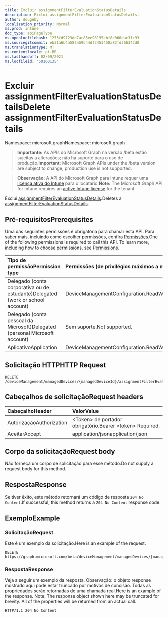 ```yaml
---
title: Excluir assignmentFilterEvaluationStatusDetails
description: Exclui assignmentFilterEvaluationStatusDetails.
author: dougeby
localization_priority: Normal
ms.prod: intune
doc_type: apiPageType
ms.openlocfilehash: 1255fd9723dd7ac85ee98195ebf8e060dac31c93
ms.sourcegitcommit: eb31a6b4a582a59b44df3453450a82fd366342d0
ms.translationtype: MT
ms.contentlocale: pt-BR
ms.lasthandoff: 02/09/2021
ms.locfileid: "50160135"
---
```

# <a name="delete-assignmentfilterevaluationstatusdetails"></a><span data-ttu-id="bfdd5-103">Excluir assignmentFilterEvaluationStatusDetails</span><span class="sxs-lookup"><span data-stu-id="bfdd5-103">Delete assignmentFilterEvaluationStatusDetails</span></span>

<span data-ttu-id="bfdd5-104">Namespace: microsoft.graph</span><span class="sxs-lookup"><span data-stu-id="bfdd5-104">Namespace: microsoft.graph</span></span>

> <span data-ttu-id="bfdd5-105">**Importante:** As APIs do Microsoft Graph na versão /beta estão sujeitas a alterações; não há suporte para o uso de produção.</span><span class="sxs-lookup"><span data-stu-id="bfdd5-105">**Important:** Microsoft Graph APIs under the /beta version are subject to change; production use is not supported.</span></span>

> <span data-ttu-id="bfdd5-106">**Observação:** A API do Microsoft Graph para Intune requer uma [licença ativa do Intune](https://go.microsoft.com/fwlink/?linkid=839381) para o locatário.</span><span class="sxs-lookup"><span data-stu-id="bfdd5-106">**Note:** The Microsoft Graph API for Intune requires an [active Intune license](https://go.microsoft.com/fwlink/?linkid=839381) for the tenant.</span></span>

<span data-ttu-id="bfdd5-107">Exclui [assignmentFilterEvaluationStatusDetails](../resources/intune-policyset-assignmentfilterevaluationstatusdetails.md).</span><span class="sxs-lookup"><span data-stu-id="bfdd5-107">Deletes a [assignmentFilterEvaluationStatusDetails](../resources/intune-policyset-assignmentfilterevaluationstatusdetails.md).</span></span>

## <a name="prerequisites"></a><span data-ttu-id="bfdd5-108">Pré-requisitos</span><span class="sxs-lookup"><span data-stu-id="bfdd5-108">Prerequisites</span></span>
<span data-ttu-id="bfdd5-p101">Uma das seguintes permissões é obrigatória para chamar esta API. Para saber mais, incluindo como escolher permissões, confira [Permissões](/graph/permissions-reference).</span><span class="sxs-lookup"><span data-stu-id="bfdd5-p101">One of the following permissions is required to call this API. To learn more, including how to choose permissions, see [Permissions](/graph/permissions-reference).</span></span>

|<span data-ttu-id="bfdd5-111">Tipo de permissão</span><span class="sxs-lookup"><span data-stu-id="bfdd5-111">Permission type</span></span>|<span data-ttu-id="bfdd5-112">Permissões (de privilégios máximos a mínimos)</span><span class="sxs-lookup"><span data-stu-id="bfdd5-112">Permissions (from most to least privileged)</span></span>|
|:---|:---|
|<span data-ttu-id="bfdd5-113">Delegado (conta corporativa ou de estudante)</span><span class="sxs-lookup"><span data-stu-id="bfdd5-113">Delegated (work or school account)</span></span>|<span data-ttu-id="bfdd5-114">DeviceManagementConfiguration.ReadWrite.All</span><span class="sxs-lookup"><span data-stu-id="bfdd5-114">DeviceManagementConfiguration.ReadWrite.All</span></span>|
|<span data-ttu-id="bfdd5-115">Delegado (conta pessoal da Microsoft)</span><span class="sxs-lookup"><span data-stu-id="bfdd5-115">Delegated (personal Microsoft account)</span></span>|<span data-ttu-id="bfdd5-116">Sem suporte.</span><span class="sxs-lookup"><span data-stu-id="bfdd5-116">Not supported.</span></span>|
|<span data-ttu-id="bfdd5-117">Aplicativo</span><span class="sxs-lookup"><span data-stu-id="bfdd5-117">Application</span></span>|<span data-ttu-id="bfdd5-118">DeviceManagementConfiguration.ReadWrite.All</span><span class="sxs-lookup"><span data-stu-id="bfdd5-118">DeviceManagementConfiguration.ReadWrite.All</span></span>|

## <a name="http-request"></a><span data-ttu-id="bfdd5-119">Solicitação HTTP</span><span class="sxs-lookup"><span data-stu-id="bfdd5-119">HTTP Request</span></span>
<!-- {
  "blockType": "ignored"
}
-->
``` http
DELETE /deviceManagement/managedDevices/{managedDeviceId}/assignmentFilterEvaluationStatusDetails/{assignmentFilterEvaluationStatusDetailsId}
```

## <a name="request-headers"></a><span data-ttu-id="bfdd5-120">Cabeçalhos de solicitação</span><span class="sxs-lookup"><span data-stu-id="bfdd5-120">Request headers</span></span>
|<span data-ttu-id="bfdd5-121">Cabeçalho</span><span class="sxs-lookup"><span data-stu-id="bfdd5-121">Header</span></span>|<span data-ttu-id="bfdd5-122">Valor</span><span class="sxs-lookup"><span data-stu-id="bfdd5-122">Value</span></span>|
|:---|:---|
|<span data-ttu-id="bfdd5-123">Autorização</span><span class="sxs-lookup"><span data-stu-id="bfdd5-123">Authorization</span></span>|<span data-ttu-id="bfdd5-124">&lt;Token&gt; de portador obrigatório.</span><span class="sxs-lookup"><span data-stu-id="bfdd5-124">Bearer &lt;token&gt; Required.</span></span>|
|<span data-ttu-id="bfdd5-125">Aceitar</span><span class="sxs-lookup"><span data-stu-id="bfdd5-125">Accept</span></span>|<span data-ttu-id="bfdd5-126">application/json</span><span class="sxs-lookup"><span data-stu-id="bfdd5-126">application/json</span></span>|

## <a name="request-body"></a><span data-ttu-id="bfdd5-127">Corpo da solicitação</span><span class="sxs-lookup"><span data-stu-id="bfdd5-127">Request body</span></span>
<span data-ttu-id="bfdd5-128">Não forneça um corpo de solicitação para esse método.</span><span class="sxs-lookup"><span data-stu-id="bfdd5-128">Do not supply a request body for this method.</span></span>

## <a name="response"></a><span data-ttu-id="bfdd5-129">Resposta</span><span class="sxs-lookup"><span data-stu-id="bfdd5-129">Response</span></span>
<span data-ttu-id="bfdd5-130">Se tiver êxito, este método retornará um código de resposta `204 No Content`.</span><span class="sxs-lookup"><span data-stu-id="bfdd5-130">If successful, this method returns a `204 No Content` response code.</span></span>

## <a name="example"></a><span data-ttu-id="bfdd5-131">Exemplo</span><span class="sxs-lookup"><span data-stu-id="bfdd5-131">Example</span></span>

### <a name="request"></a><span data-ttu-id="bfdd5-132">Solicitação</span><span class="sxs-lookup"><span data-stu-id="bfdd5-132">Request</span></span>
<span data-ttu-id="bfdd5-133">Este é um exemplo da solicitação.</span><span class="sxs-lookup"><span data-stu-id="bfdd5-133">Here is an example of the request.</span></span>
``` http
DELETE https://graph.microsoft.com/beta/deviceManagement/managedDevices/{managedDeviceId}/assignmentFilterEvaluationStatusDetails/{assignmentFilterEvaluationStatusDetailsId}
```

### <a name="response"></a><span data-ttu-id="bfdd5-134">Resposta</span><span class="sxs-lookup"><span data-stu-id="bfdd5-134">Response</span></span>
<span data-ttu-id="bfdd5-p102">Veja a seguir um exemplo da resposta. Observação: o objeto response mostrado aqui pode estar truncado por motivos de concisão. Todas as propriedades serão retornadas de uma chamada real.</span><span class="sxs-lookup"><span data-stu-id="bfdd5-p102">Here is an example of the response. Note: The response object shown here may be truncated for brevity. All of the properties will be returned from an actual call.</span></span>
``` http
HTTP/1.1 204 No Content
```




